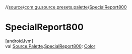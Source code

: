 //[source](../../index.md)/[com.gu.source.presets.palette](index.md)/[SpecialReport800](-special-report800.md)

# SpecialReport800

[androidJvm]\
val [Source.Palette](../com.gu.source/-source/-palette/index.md).[SpecialReport800](-special-report800.md): [Color](https://developer.android.com/reference/kotlin/androidx/compose/ui/graphics/Color.html)
